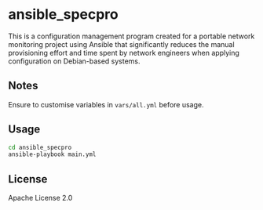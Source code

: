 ansible_specpro
===============

This is a configuration management program created for a portable network monitoring project using Ansible that significantly reduces the manual provisioning effort and time spent by network engineers when applying configuration on Debian-based systems.

Notes
-----

Ensure to customise variables in ```vars/all.yml``` before usage.

Usage
-----

```bash
cd ansible_specpro
ansible-playbook main.yml
```

License
-------

Apache License 2.0
